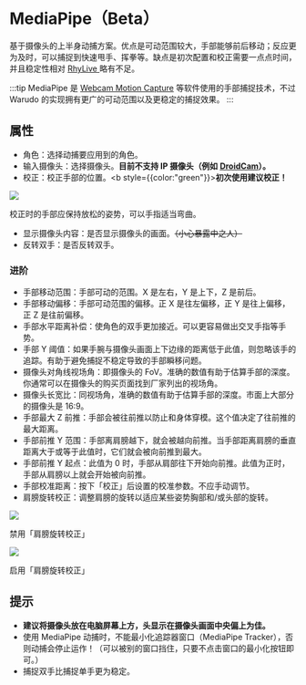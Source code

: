 # MediaPipe（Beta）

基于摄像头的上半身动捕方案。优点是可动范围较大，手部能够前后移动；反应更为及时，可以捕捉到快速甩手、挥拳等。缺点是初次配置和校正需要一点点时间，并且稳定性相对 [RhyLive ](rhylive.md)略有不足。

:::tip
MediaPipe 是 [Webcam Motion Capture](https://webcammotioncapture.info/) 等软件使用的手部捕捉技术，不过 Warudo 的实现拥有更广的可动范围以及更稳定的捕捉效果。
:::

## 属性

* 角色：选择动捕要应用到的角色。
* 输入摄像头：选择摄像头。**目前不支持 IP 摄像头（例如** [**DroidCam**](https://play.google.com/store/apps/details?id=com.dev47apps.droidcam\&hl=en\_US\&gl=US\&pli=1)**）。**
* 校正：校正手部的位置。<b style={{color:"green"}}>**初次使用建议校正！**</b>

![](/doc-img/zh-mediapipe-1.webp)
<p class="img-desc">校正时的手部应保持放松的姿势，可以手指适当弯曲。</p>

* 显示摄像头内容：是否显示摄像头的画面。~~（小心暴露中之人）~~
* 反转双手：是否反转双手。

### 进阶

* 手部移动范围：手部可动的范围。X 是左右，Y 是上下，Z 是前后。
* 手部移动偏移：手部可动范围的偏移。正 X 是往左偏移，正 Y 是往上偏移，正 Z 是往前偏移。
* 手部水平距离补偿：使角色的双手更加接近。可以更容易做出交叉手指等手势。
* 手部 Y 阈值：如果手腕与摄像头画面上下边缘的距离低于此值，则忽略该手的追踪。有助于避免捕捉不稳定导致的手部瞬移问题。
* 摄像头对角线视场角：即摄像头的 FoV。准确的数值有助于估算手部的深度。你通常可以在摄像头的购买页面找到厂家列出的视场角。
* 摄像头长宽比：同视场角，准确的数值有助于估算手部的深度。市面上大部分的摄像头是 16:9。
* 手部最大 Z 前推：手部会被往前推以防止和身体穿模。这个值决定了往前推的最大距离。
* 手部前推 Y 范围：手部离肩膀越下，就会被越向前推。当手部距离肩膀的垂直距离大于或等于此值时，它们就会被向前推到最大。
* 手部前推 Y 起点：此值为 0 时，手部从肩部往下开始向前推。此值为正时，手部从肩膀以上就会开始被向前推。
* 手部校准距离：按下「校正」后设置的校准参数。不应手动调节。
* 肩膀旋转校正：调整肩膀的旋转以适应某些姿势胸部和/或头部的旋转。

<div>

![](/doc-img/zh-mediapipe-2.webp)
<p class="img-desc">禁用「肩膀旋转校正」</p>

 
![](/doc-img/zh-mediapipe-3.webp)
<p class="img-desc">启用「肩膀旋转校正」</p>

</div>

## 提示

* **建议将摄像头放在电脑屏幕上方，头显示在摄像头画面中央偏上为佳。**
* 使用 MediaPipe 动捕时，不能最小化追踪器窗口（MediaPipe Tracker），否则动捕会停止运作！（可以被别的窗口挡住，只要不点击窗口的最小化按钮即可。）
* 捕捉双手比捕捉单手更为稳定。
